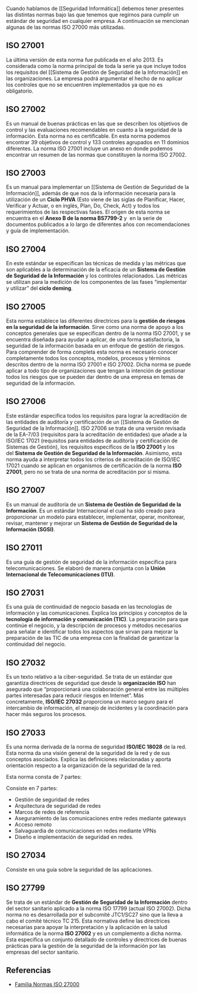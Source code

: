 Cuando hablamos de [[Seguridad Informática]] debemos tener presentes las distintas normas bajo las que tenemos que regirnos para cumplir un estándar de seguridad en cualquier empresa. A continuación se mencionan algunas de las normas ISO 27000 más utilizadas.

## ISO 27001

La última versión de esta norma fue publicada en el año 2013. Es considerada como la norma principal de toda la serie ya que incluye todos los requisitos del [[Sistema de Gestión de Seguridad de la Información]] en las organizaciones. La empresa podrá argumentar el hecho de no aplicar los controles que no se encuentren implementados ya que no es obligatorio.

## ISO 27002

Es un manual de buenas prácticas en las que se describen los objetivos de control y las evaluaciones recomendables en cuanto a la seguridad de la información. Esta norma no es certificable. En esta norma podemos encontrar 39 objetivos de control y 133 controles agrupados en 11 dominios diferentes. La norma ISO 27001 incluye un anexo en donde podemos encontrar un resumen de las normas que constituyen la norma ISO 27002.

## ISO 27003

Es un manual para implementar un [[Sistema de Gestión de Seguridad de la Información]], además de que nos da la información necesaria para la utilización de un **Ciclo PHVA** (Esto viene de las siglas de Planificar, Hacer, Verificar y Actuar, o en inglés, Plan, Do, Check, Act) y todos los requerimientos de las respectivas fases. El origen de esta norma se encuentra en el **Anexo B de la norma BS7799-2** y  en la serie de documentos publicados a lo largo de diferentes años con recomendaciones y guía de implementación.

## ISO 27004

En este estándar se especifican las técnicas de medida y las métricas que son aplicables a la determinación de la eficacia de un **Sistema de Gestión de Seguridad de la Información** y los controles relacionados. Las métricas se utilizan para la medición de los componentes de las fases “implementar y utilizar” del **ciclo deming**.

## ISO 27005

Esta norma establece las diferentes directrices para la **gestión de riesgos en la seguridad de la información**. Sirve como una norma de apoyo a los conceptos generales que se especifican dentro de la norma ISO 27001, y se encuentra diseñada para ayudar a aplicar, de una forma satisfactoria, la seguridad de la información basada en un enfoque de gestión de riesgos. Para comprender de forma completa esta norma es necesario conocer completamente todos los conceptos, modelos, procesos y términos descritos dentro de la norma ISO 27001 e ISO 27002. Dicha norma se puede aplicar a todo tipo de organizaciones que tengan la intención de gestionar todos los riesgos que se pueden dar dentro de una empresa en temas de seguridad de la información.

## ISO 27006

Este estándar especifica todos los requisitos para lograr la acreditación de las entidades de auditoría y certificación de un [[Sistema de Gestión de Seguridad de la Información]]. ISO 27006 se trata de una versión revisada de la EA-7/03 (requisitos para la acreditación de entidades) que añade a la ISO/IEC 17021 (requisitos para entidades de auditoría y certificación de Sistemas de Gestión), los requisitos específicos de la **ISO 27001** y los del **Sistema de Gestión de Seguridad de la Información**. Asimismo, esta norma ayuda a interpretar todos los criterios de acreditación de ISO/IEC 17021 cuando se aplican en organismos de certificación de la norma **ISO 27001**, pero no se trata de una norma de acreditación por sí misma.

## ISO 27007

Es un manual de auditoría de un **Sistema de Gestión de Seguridad de la Información**. Es un estándar Internacional el cual ha sido creado para proporcionar un modelo para establecer, implementar, operar, monitorear, revisar, mantener y mejorar un **Sistema de Gestión de Seguridad de la Información (SGSI)**.

## ISO 27011

Es una guía de gestión de seguridad de la información específica para telecomunicaciones. Se elaboró de manera conjunta con la **Unión Internacional de Telecomunicaciones (ITU)**.

## ISO 27031

Es una guía de continuidad de negocio basada en las tecnologías de información y las comunicaciones. Explica los principios y conceptos de la **tecnología de información y comunicación (TIC)**. La preparación para que continúe el negocio, y la descripción de procesos y métodos necesarios para señalar e identificar todos los aspectos que sirvan para mejorar la preparación de las TIC de una empresa con la finalidad de garantizar la continuidad del negocio.

## ISO 27032

Es un texto relativo a la ciber-seguridad. Se trata de un estándar que garantiza directrices de seguridad que desde la **organización ISO** han asegurado que “proporcionará una colaboración general entre las múltiples partes interesadas para reducir riesgos en Internet”. Más concretamente, **ISO/IEC 27032** proporciona un marco seguro para el intercambio de información, el manejo de incidentes y la coordinación para hacer más seguros los procesos.

## ISO 27033

Es una norma derivada de la norma de seguridad **ISO/IEC 18028** de la red. Esta norma da una visión general de la seguridad de la red y de sus conceptos asociados. Explica las definiciones relacionadas y aporta orientación respecto a la organización de la seguridad de la red. 

Esta norma consta de 7 partes:

Consiste en 7 partes:

- Gestión de seguridad de redes
- Arquitectura de seguridad de redes
- Marcos de redes de referencia
- Aseguramiento de las comunicaciones entre redes mediante gateways
- Acceso remoto
- Salvaguardia de comunicaciones en redes mediante VPNs
- Diseño e implementación de seguridad en redes.

## ISO 27034

Consiste en una guía sobre la seguridad de las aplicaciones.
## ISO 27799

Se trata de un estándar de **Gestión de Seguridad de la Información** dentro del sector sanitario aplicado a la norma ISO 17799 (actual ISO 27002). Dicha norma no es desarrollada por el subcomité JTC1/SC27 sino que la lleva a cabo el comité técnico TC 215. Esta normativa define las directrices necesarias para apoyar la interpretación y la aplicación en la salud informática de la norma **ISO 27002** y es un complemento a dicha norma. Esta especifica un conjunto detallado de controles y directrices de buenas prácticas para la gestión de la seguridad de la información por las empresas del sector sanitario.
## Referencias
- [Familia Normas ISO 27000](https://www.isotools.us/2015/01/21/familia-normas-iso-27000/)